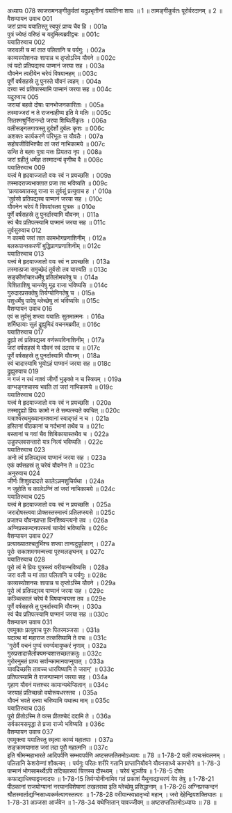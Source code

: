 अध्यायः 078
स्वजरामनङ्गीकुर्वतां यदुप्रभृतीनां ययातिना शापः ॥ 1 ॥ तामङ्गीकुर्वतः पूरोर्वरदानम् ॥ 2 ॥
वैशम्पायन उवाच 	001  
जरां प्राप्य ययातिस्तु स्वपुरं प्राप्य चैव हि ।	001a  
पुत्रं ज्येष्ठं वरिष्ठं च यदुमित्यब्रवीद्वचः ॥	001c  
ययातिरुवाच 	002  
जरावली च मां तात पलितानि च पर्यगुः ।	002a  
काव्यस्योशनसः शापान्न च तृप्तोऽस्मि यौवने ॥	002c  
त्वं यदो प्रतिपद्यस्व पाप्मानं जरया सह ।	003a  
यौवनेन त्वदीयेन चरेयं विषयानहम् ॥	003c  
पूर्णे वर्षसहस्रे तु पुनस्ते यौवनं त्वहम् ।	004a  
दत्त्वा स्वं प्रतिपत्स्यामि पाप्मानं जरया सह ॥	004c  
यदुरुवाच 	005  
जरायां बहवो दोषाः पानभोजनकारिताः ।	005a  
तस्माज्जरां न ते राजन्ग्रहीष्य इति मे मतिः ॥	005c  
सितश्मश्रुर्निरानन्दो जरया शिथिलीकृतः ।	006a  
वलीसङ्गतगात्रस्तु दुर्दर्शो दुर्बलः कृशः ॥	006c  
अशक्तः कार्यकरणे परिभूतः स यौवतैः ।	007a  
सहोपजीविभिश्चैव तां जरां नाभिकामये ॥	007c  
सन्ति ते बहवः पुत्रा मत्तः प्रियतरा नृप ।	008a  
जरां ग्रहीतुं धर्मज्ञ तस्मादन्यं वृणीष्व वै ॥	008c  
ययातिरुवाच 	009  
यत्त्वं मे हृदयाज्जातो वयः स्वं न प्रयच्छसि ।	009a  
तस्मादराज्यभाक्तात प्रजा तव भविष्यति ॥	009c  
\'प्रत्याख्यातस्तु राजा स तुर्वसुं प्रत्युवाच ह ।\'	010a  
\'तुर्वसो प्रतिपद्यस्व पाप्मानं जरया सह ।	010c  
यौवनेन चरेयं वै विषयांस्तव पुत्रक ॥	010e  
पूर्णे वर्षसहस्रे तु पुनर्दास्यामि यौवनम् ।	011a  
स्वं चैव प्रतिपत्स्यामि पाप्मानं जरया सह ॥	011c  
तुर्वसुरुवाच 	012  
न कामये जरां तात कामभोगप्रणाशिनीम् ।	012a  
बलरूपान्तकरणीं बुद्धिप्राणप्रणाशिनीम् ॥	012c  
ययातिरुवाच 	013  
यत्त्वं मे हृदयाज्जातो वयः स्वं न प्रयच्छसि ।	013a  
तस्मात्प्रजा समुच्छेदं तुर्वसो तव यास्यति ॥	013c  
सङ्कीर्णाचारधर्मेषु प्रतिलोमचरेषु च ।	014a  
पिशिताशिषु चान्त्येषु मूढ राजा भविष्यसि ॥	014c  
गुरुदारप्रसक्तेषु तिर्यग्योनिगतेषु च ।	015a  
पशुधर्मेषु पापेषु म्लेच्छेषु त्वं भविष्यसि ॥	015c  
वैशम्पायन उवाच 	016  
एवं स तुर्वसुं शप्त्वा ययातिः सुतमात्मनः ।	016a  
शर्मिष्ठायाः सुतं द्रुह्युमिदं वचनमब्रवीत् ॥	016c  
ययातिरुवाच 	017  
द्रुह्यो त्वं प्रतिपद्यस्व वर्णरूपविनाशिनीम् ।	017a  
जरां वर्षसहस्रं मे यौवनं स्वं ददस्व च ॥	017c  
पूर्णे वर्षसहस्रे तु पुनर्दास्यामि यौवनम् ।	018a  
स्वं चादास्यामि भूयोऽहं पाप्मानं जरया सह ॥	018c  
द्रुह्युरुवाच 	019  
न गजं न रथं नाश्वं जीर्णो भुङ्क्ते न च स्त्रियम् ।	019a  
वाग्भङ्गश्चास्य भवति तां जरां नाभिकामये ॥	019c  
ययातिरुवाच 	020  
यत्त्वं मे हृदयाज्जातो वयः स्वं न प्रयच्छसि ।	020a  
तस्माद्द्रुह्यो प्रियः कामो न ते सम्पत्स्यते क्वचित् ॥	020c  
यत्राश्वरथमुख्यानामश्वानां स्याद्गतं न च ।	021a  
हस्तिनां पीठकानां च गर्दभानां तथैव च ॥	021c  
बस्तानां च गवां चैव शिबिकायास्तथैव च ।	022a  
उडुपप्लवसन्तारो यत्र नित्यं भविष्यति ।	022c  
ययातिरुवाच 	023  
अनो त्वं प्रतिपद्यस्व पाप्मानं जरया सह ।	023a  
एकं वर्षसहस्रं तु चरेयं यौवनेन ते ॥	023c  
अनुरुवाच 	024  
जीर्णः शिशुवदादत्ते कालेऽन्नमशुचिर्यथा ।	024a  
न जुहोति च कालेऽग्निं तां जरां नाभिकामये ॥	024c  
ययातिरुवाच 	025  
यत्त्वं मे हृदयाज्जातो वयः स्वं न प्रयच्छसि ।	025a  
जरादोषस्त्वया प्रोक्तस्तस्मात्त्वं प्रतिलप्स्यसे ॥	025c  
प्रजाश्च यौवनप्राप्ता विनशिष्यन्त्यनो तव ।	026a  
अग्निप्रस्कन्दनपरस्त्वं चाप्येवं भविष्यसि ॥	026c  
वैशम्पायन उवाच 	027  
प्रत्याख्यातश्चतुर्भिश्च शप्त्वा तान्यदुपूर्वकान् ।	027a  
पूरोः सकाशमगमन्मत्त्वा पूरुमलङ्घनम् ॥	027c  
ययातिरुवाच 	028  
पूरो त्वं मे प्रियः पुत्रस्त्वं वरीयान्भविष्यसि ।	028a  
जरा वली च मां तात पलितानि च पर्यगुः ॥	028c  
काव्यस्योशनसः शापान्न च तृप्तोऽस्मि यौवने ।	029a  
पूरो त्वं प्रतिपद्यस्व पाप्मानं जरया सह ।	029c  
कञ्चित्कालं चरेयं वै विषयान्वयसा तव ॥	029e  
पूर्णे वर्षसहस्रे तु पुनर्दास्यामि यौवनम् ।	030a  
स्वं चैव प्रतिपत्स्यामि पाप्मानं जरया सह ॥	030c  
वैशम्पायन उवाच 	031  
एवमुक्तः प्रत्युवाच पूरुः पितरमञ्जसा ।	031a  
यदात्थ मां महाराज तत्करिष्यामि ते वचः ॥	031c  
\'गुरोर्वै वचनं पुण्यं स्वर्ग्यमायुष्करं नृणाम् ।	032a  
गुरुप्रसादात्त्रैलोक्यमन्वशासच्छतक्रतुः ॥	032c  
गुरोरनुमतं प्राप्य सर्वान्कामानवाप्नुयात् ।	033a  
यावदिच्छसि तावच्च धारयिष्यामि ते जराम्\' ॥	033c  
प्रतिपत्स्यामि ते राजन्पाप्मानं जरया सह ।	034a  
गृहाण यौवनं मत्तश्चर कामान्यथेप्सितान् ॥	034c  
जरयाहं प्रतिच्छन्नो वयोरूपधरस्तव ।	035a  
यौवनं भवते दत्त्वा चरिष्यामि यथात्थ माम् ॥	035c  
ययातिरुवाच 	036  
पूरो प्रीतोऽस्मि ते वत्स प्रीतश्चेदं ददामि ते ।	036a  
सर्वकामसमृद्धा ते प्रजा राज्ये भविष्यति ॥	036c  
वैशम्पायन उवाच 	037  
एवमुक्त्वा ययातिस्तु स्मृत्वा काव्यं महातपाः ।	037a  
सङ्क्रामयामास जरां तदा पूरौ महात्मनि ॥ 	037c  
इति श्रीमन्महाभारते आदिपर्वणि सम्भवपर्वणि अष्टसप्ततितमोऽध्यायः ॥ 78 ॥
1-78-2 वली त्वचःसंवलनम् । पलितानि केशरोम्णां शौक्ल्यम् । पर्यगुः परितः शरीरे गतानि प्राप्तानियौवने यौवनसाध्ये कामभोगे ॥ 1-78-3 पाप्मानं भोगसामर्थ्येऽपि तदिच्छारूपं चित्तस्य दौस्थ्यम् । चरेयं भुञ्जीय ॥ 1-78-5 दोषाः कफाद्याधिक्याद्वमनादयः ॥ 1-78-15 तिर्यग्योनीनामिव गतं प्रकाशं मैथुनाद्याचरणं येप तेषु ॥ 1-78-21 पीठकानां राजयोग्यानां नरयानविशेषाणां तखतरावा इति म्लेच्छेषु प्रसिद्धानाम् ॥ 1-78-26 अग्निप्रस्कन्दनं श्रौतस्मार्ताद्यग्निसाध्यकर्मत्यागस्तत्परः ॥ 1-78-28 वरीयान्स्वभ्रातृभ्यो महान् । जरो देहेन्द्रियशक्तिघातः ॥ 1-78-31 अञ्जसा आर्जवेन ॥ 1-78-34 यथेप्सितान् यावज्जीवम् ॥ अष्टसप्ततितमोऽध्यायः ॥ 78 ॥
